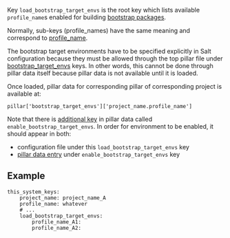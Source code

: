 
Key `load_bootstrap_target_envs` is the root key which lists available
`profile_name`s enabled for building [bootstrap packages][1].

Normally, sub-keys (profile_names) have the same meaning
and correspond to [profile_name][3].

The bootstrap target environments have to be specified explicitly in Salt
configuration because they must be allowed through the top pillar file under
[bootstrap_target_envs][5] keys. In other words, this cannot be done through
pillar data itself because pillar data is not available until it is loaded.

Once loaded, pillar data for corresponding pillar of corresponding project
is available at:
```
pillar['bootstrap_target_envs']['project_name.profile_name']
```

Note that there is [additional key][6] in pillar data
called `enable_bootstrap_target_envs`.
In order for environment to be enabled, it should appear in both:
* configuration file under this `load_bootstrap_target_envs` key
* [pillar data entry][6] under `enable_bootstrap_target_envs` key

## Example ##

```
this_system_keys:
    project_name: project_name_A
    profile_name: whatever
    # ...
    load_bootstrap_target_envs:
        profile_name_A1:
        profile_name_A2:
```

[1]: docs/bootstrap/build.md
[2]: docs/configs/common/this_system_keys/project_name/readme.md
[3]: docs/configs/common/this_system_keys/profile_name/readme.md
[4]: #example
[5]: docs/pillars/bootstrap/bootstrap_target_envs/readme.md
[6]: docs/pillars/bootstrap/system_features/source_bootstrap_configuration/enable_bootstrap_target_envs/readme.md

